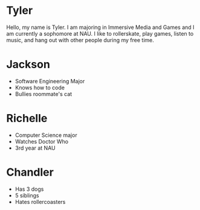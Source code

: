 # Tyler #
Hello, my name is Tyler. I am majoring in Immersive Media and Games and I am currently a sophomore at NAU. I like to rollerskate, play games, listen to music, and hang out with other people during my free time.

# Jackson #
- Software Engineering Major
- Knows how to code
- Bullies roommate's cat

# Richelle #
- Computer Science major
- Watches Doctor Who
- 3rd year at NAU

# Chandler #
- Has 3 dogs
- 5 siblings
- Hates rollercoasters
